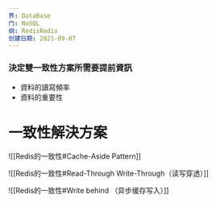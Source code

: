 ```yaml
---
界: DataBase
门: NoSQL
纲: RedisRedis
创建日期: 2021-09-07
---
```


### 決定雙一致性方案所需要提前資訊
- 資料的讀寫頻率
- 資料的重要性

# 一致性解決方案
![[Redis的一致性#Cache-Aside Pattern]]

![[Redis的一致性#Read-Through Write-Through（读写穿透）]]

![[Redis的一致性#Write behind （异步缓存写入）]]
